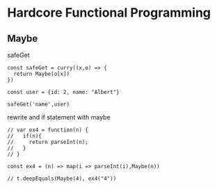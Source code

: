 # Hardcore Functional Programming


## Maybe

safeGet
```
const safeGet = curry((x,o) => {
  return Maybe(o[x])
})

const user = {id: 2, name: "Albert"}

safeGet('name',user)

```

rewrite and if statement with maybe
```
// var ex4 = function(n) {
//   if(n){
//     return parseInt(n);
//   }
// }

const ex4 = (n) => map(i => parseInt(i),Maybe(n))

// t.deepEquals(Maybe(4), ex4("4"))

```

